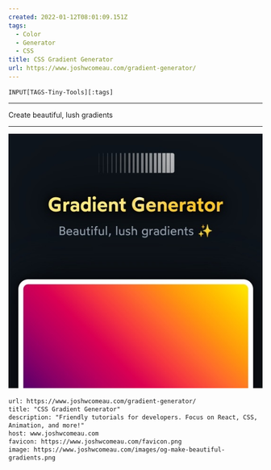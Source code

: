 ```yaml
---
created: 2022-01-12T08:01:09.151Z
tags: 
  - Color
  - Generator
  - CSS
title: CSS Gradient Generator
url: https://www.joshwcomeau.com/gradient-generator/
---
```

```meta-bind
INPUT[TAGS-Tiny-Tools][:tags]
```

___
Create beautiful, lush gradients
___

![](_attachments/css-gradient-generator.jpg)

```cardlink
url: https://www.joshwcomeau.com/gradient-generator/
title: "CSS Gradient Generator"
description: "Friendly tutorials for developers. Focus on React, CSS, Animation, and more!"
host: www.joshwcomeau.com
favicon: https://www.joshwcomeau.com/favicon.png
image: https://www.joshwcomeau.com/images/og-make-beautiful-gradients.png
```
